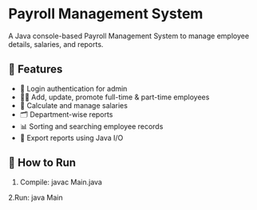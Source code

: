 # Payroll Management System

A Java console-based Payroll Management System to manage employee details, salaries, and reports.

## 📌 Features

- 🔐 Login authentication for admin
- 👨‍💼 Add, update, promote full-time & part-time employees
- 💸 Calculate and manage salaries
- 🗂 Department-wise reports
- 📊 Sorting and searching employee records
- 📁 Export reports using Java I/O

## 🚀 How to Run

1. Compile:
   javac Main.java

2.Run:
   java Main
